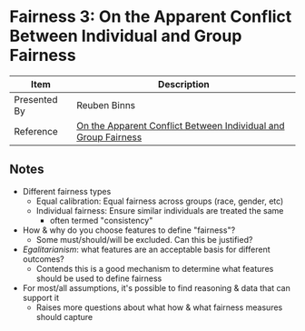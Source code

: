 # Fairness 3: On the Apparent Conflict Between Individual and Group Fairness

| Item | Description |
| --- | --- | 
| Presented By | Reuben Binns |
| Reference | [On the Apparent Conflict Between Individual and Group Fairness](https://dl.acm.org/doi/pdf/10.1145/3351095.3372864?download=true) |



## Notes

- Different fairness types
    - Equal calibration: Equal fairness across groups (race, gender, etc)
    - Individual fairness: Ensure similar individuals are treated the same
        - often termed "consistency"
- How & why do you choose features to define "fairness"?
    - Some must/should/will be excluded. Can this be justified?
- *Egalitarianism*: what features are an acceptable basis for different outcomes?
    - Contends this is a good mechanism to determine what features should be used to define fairness
- For most/all assumptions, it's possible to find reasoning & data that can support it
    - Raises more questions about what how & what fairness measures should capture